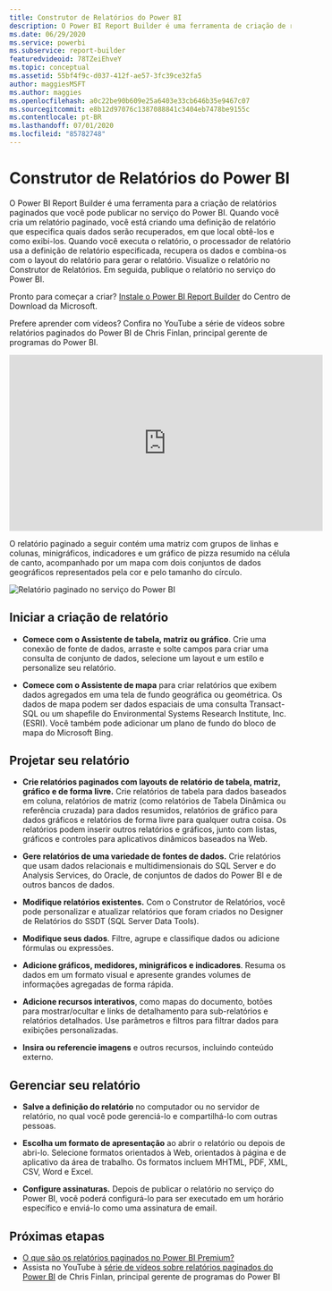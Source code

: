 ```yaml
---
title: Construtor de Relatórios do Power BI
description: O Power BI Report Builder é uma ferramenta de criação de relatórios paginados.
ms.date: 06/29/2020
ms.service: powerbi
ms.subservice: report-builder
featuredvideoid: 78TZeiEhveY
ms.topic: conceptual
ms.assetid: 55bf4f9c-d037-412f-ae57-3fc39ce32fa5
author: maggiesMSFT
ms.author: maggies
ms.openlocfilehash: a0c22be90b609e25a6403e33cb646b35e9467c07
ms.sourcegitcommit: e8b12d97076c1387088841c3404eb7478be9155c
ms.contentlocale: pt-BR
ms.lasthandoff: 07/01/2020
ms.locfileid: "85782748"
---
```

# <a name="power-bi-report-builder"></a>Construtor de Relatórios do Power BI

 O Power BI Report Builder é uma ferramenta para a criação de relatórios paginados que você pode publicar no serviço do Power BI.  Quando você cria um relatório paginado, você está criando uma definição de relatório que especifica quais dados serão recuperados, em que local obtê-los e como exibi-los. Quando você executa o relatório, o processador de relatório usa a definição de relatório especificada, recupera os dados e combina-os com o layout do relatório para gerar o relatório. Visualize o relatório no Construtor de Relatórios. Em seguida, publique o relatório no serviço do Power BI.
 
Pronto para começar a criar? [Instale o Power BI Report Builder](https://aka.ms/pbireportbuilder) do Centro de Download da Microsoft.

Prefere aprender com vídeos? Confira no YouTube a série de vídeos sobre relatórios paginados do Power BI de Chris Finlan, principal gerente de programas do Power BI.

<iframe width="560" height="315" src="https://www.youtube.com/embed/78TZeiEhveY?list=PLx7LcKtN_gq-JVzM6L8xNNxX7kts-KflJ" frameborder="0" allowfullscreen></iframe>

O relatório paginado a seguir contém uma matriz com grupos de linhas e colunas, minigráficos, indicadores e um gráfico de pizza resumido na célula de canto, acompanhado por um mapa com dois conjuntos de dados geográficos representados pela cor e pelo tamanho do círculo.  

![Relatório paginado no serviço do Power BI](media/report-builder-power-bi/report-builder-get-started-paginated-report.png)

##  <a name="jump-start-report-creation"></a><a name="JumpStartReptCreation"></a> Iniciar a criação de relatório  
 
-   **Comece com o Assistente de tabela, matriz ou gráfico**. Crie uma conexão de fonte de dados, arraste e solte campos para criar uma consulta de conjunto de dados, selecione um layout e um estilo e personalize seu relatório.  
  
-   **Comece com o Assistente de mapa** para criar relatórios que exibem dados agregados em uma tela de fundo geográfica ou geométrica. Os dados de mapa podem ser dados espaciais de uma consulta Transact-SQL ou um shapefile do Environmental Systems Research Institute, Inc. (ESRI). Você também pode adicionar um plano de fundo do bloco de mapa do Microsoft Bing.  

##  <a name="design-your-report"></a><a name="DesignRept"></a> Projetar seu relatório  
  
-   **Crie relatórios paginados com layouts de relatório de tabela, matriz, gráfico e de forma livre.** Crie relatórios de tabela para dados baseados em coluna, relatórios de matriz (como relatórios de Tabela Dinâmica ou referência cruzada) para dados resumidos, relatórios de gráfico para dados gráficos e relatórios de forma livre para qualquer outra coisa. Os relatórios podem inserir outros relatórios e gráficos, junto com listas, gráficos e controles para aplicativos dinâmicos baseados na Web.  
  
-   **Gere relatórios de uma variedade de fontes de dados.** Crie relatórios que usam dados relacionais e multidimensionais do SQL Server e do Analysis Services, do Oracle, de conjuntos de dados do Power BI e de outros bancos de dados.  
  
-   **Modifique relatórios existentes.** Com o Construtor de Relatórios, você pode personalizar e atualizar relatórios que foram criados no Designer de Relatórios do SSDT (SQL Server Data Tools).  
  
-   **Modifique seus dados**. Filtre, agrupe e classifique dados ou adicione fórmulas ou expressões.  

-   **Adicione gráficos, medidores, minigráficos e indicadores**. Resuma os dados em um formato visual e apresente grandes volumes de informações agregadas de forma rápida.  
  
-   **Adicione recursos interativos**, como mapas do documento, botões para mostrar/ocultar e links de detalhamento para sub-relatórios e relatórios detalhados. Use parâmetros e filtros para filtrar dados para exibições personalizadas.  
  
-   **Insira ou referencie imagens** e outros recursos, incluindo conteúdo externo.  
  
##  <a name="manage-your-report"></a><a name="ManageRpt"></a> Gerenciar seu relatório  
  
-   **Salve a definição do relatório** no computador ou no servidor de relatório, no qual você pode gerenciá-lo e compartilhá-lo com outras pessoas.  
  
-   **Escolha um formato de apresentação** ao abrir o relatório ou depois de abri-lo. Selecione formatos orientados à Web, orientados à página e de aplicativo da área de trabalho. Os formatos incluem MHTML, PDF, XML, CSV, Word e Excel.  
  
-   **Configure assinaturas.** Depois de publicar o relatório no serviço do Power BI, você poderá configurá-lo para ser executado em um horário específico e enviá-lo como uma assinatura de email.  

## <a name="next-steps"></a>Próximas etapas

- [O que são os relatórios paginados no Power BI Premium?](paginated-reports-report-builder-power-bi.md)
- Assista no YouTube à [série de vídeos sobre relatórios paginados do Power BI](https://www.youtube.com/watch?v=78TZeiEhveY&list=PLx7LcKtN_gq-JVzM6L8xNNxX7kts-KflJ) de Chris Finlan, principal gerente de programas do Power BI
